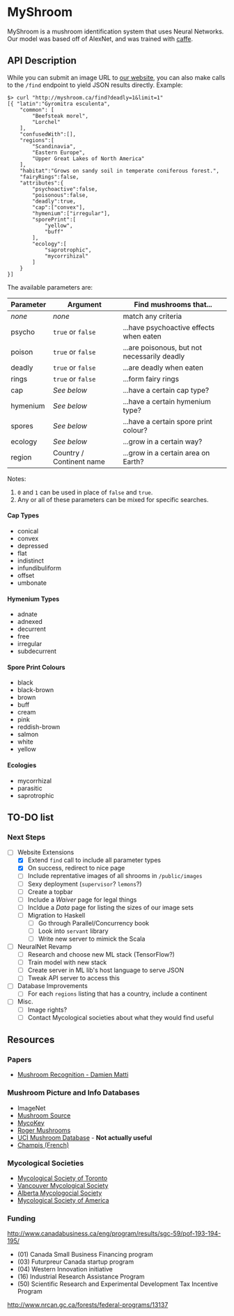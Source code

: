 MyShroom
========

MyShroom is a mushroom identification system that uses Neural Networks.
Our model was based off of AlexNet, and was trained with
[caffe](http://caffe.berkeleyvision.org/).

## API Description

While you can submit an image URL to [our website](http://myshroom.ca),
you can also make calls to the `/find` endpoint to yield JSON results
directly. Example:

```
$> curl "http://myshroom.ca/find?deadly=1&limit=1"
[{ "latin":"Gyromitra esculenta",
    "common": [
        "Beefsteak morel",
        "Lorchel"
    ],
    "confusedWith":[],
    "regions":[
        "Scandinavia",
        "Eastern Europe",
        "Upper Great Lakes of North America"
    ],
    "habitat":"Grows on sandy soil in temperate coniferous forest.",
    "fairyRings":false,
    "attributes":{
        "psychoactive":false,
        "poisonous":false,
        "deadly":true,
        "cap":["convex"],
        "hymenium":["irregular"],
        "sporePrint":[
            "yellow",
            "buff"
        ],
        "ecology":[
            "saprotrophic",
            "mycorrihizal"
        ]
    }
}]
```

The available parameters are:

Parameter | Argument | Find mushrooms that...
--------- | -------- | ----------------------
*none*    | *none*   | match any criteria
psycho    | `true` or `false` | ...have psychoactive effects when eaten
poison    | `true` or `false` | ...are poisonous, but not necessarily deadly
deadly    | `true` or `false` | ...are deadly when eaten
rings     | `true` or `false` | ...form fairy rings
cap       | *See below*       | ...have a certain cap type?
hymenium  | *See below*       | ...have a certain hymenium type?
spores    | *See below*       | ...have a certain spore print colour?
ecology   | *See below*       | ...grow in a certain way?
region    | Country / Continent name | ...grow in a certain area on Earth?

Notes:

1. `0` and `1` can be used in place of `false` and `true`.
2. Any or all of these parameters can be mixed for specific searches.

#### Cap Types
- conical
- convex
- depressed
- flat
- indistinct
- infundibuliform
- offset
- umbonate

#### Hymenium Types
- adnate
- adnexed
- decurrent
- free
- irregular
- subdecurrent

#### Spore Print Colours
- black
- black-brown
- brown
- buff
- cream
- pink
- reddish-brown
- salmon
- white
- yellow

#### Ecologies
- mycorrhizal
- parasitic
- saprotrophic

## TO-DO list

### Next Steps

- [ ] Website Extensions
  - [x] Extend `find` call to include all parameter types
  - [x] On success, redirect to nice page
  - [ ] Include reprentative images of all shrooms in `/public/images`
  - [ ] Sexy deployment (`supervisor`? `lemons`?)
  - [ ] Create a topbar
  - [ ] Include a *Waiver* page for legal things
  - [ ] Incldue a *Data* page for listing the sizes of our image sets
  - [ ] Migration to Haskell
    - [ ] Go through Parallel/Concurrency book
    - [ ] Look into `servant` library
    - [ ] Write new server to mimick the Scala
- [ ] NeuralNet Revamp
  - [ ] Research and choose new ML stack (TensorFlow?)
  - [ ] Train model with new stack
  - [ ] Create server in ML lib's host language to serve JSON
  - [ ] Tweak API server to access this
- [ ] Database Improvements
  - [ ] For each `regions` listing that has a country, include a continent
- [ ] Misc.
  - [ ] Image rights?
  - [ ] Contact Mycological societies about what they would find useful

## Resources

### Papers

- [Mushroom Recognition - Damien Matti](http://mmspg.epfl.ch/files/content/sites/mmspl/files/shared/Semesterproject_mushroomrecognition.pdf)

### Mushroom Picture and Info Databases

- ImageNet
- [Mushroom Source](http://www.mushroomsource.com/mushrooms.html)
- [MycoKey](http://www.mycokey.com/newMycoKeySite/MycoKeyIdentQuick.html)
- [Roger Mushrooms](http://www.rogersmushrooms.com/)
- [UCI Mushroom Database](https://archive.ics.uci.edu/ml/datasets/Mushroom) - **Not actually useful**
- [Champis (French)](http://champis.net/wiki/index.php?title=Accueil)

### Mycological Societies

- [Mycological Society of Toronto](https://www.myctor.org/)
- [Vancouver Mycological Society](http://www.vanmyco.com/)
- [Alberta Mycologocial Society](http://www.wildmushrooms.ws/)
- [Mycological Society of America](http://msafungi.org/)

### Funding
http://www.canadabusiness.ca/eng/program/results/sgc-59/pof-193-194-195/

- (01) Canada Small Business Financing program
- (03) Futurpreur Canada startup program
- (04) Western Innovation initiative
- (16) Industrial Research Assistance Program
- (50) Scientific Research and Experimental Development Tax Incentive Program

http://www.nrcan.gc.ca/forests/federal-programs/13137
